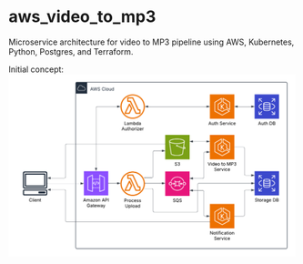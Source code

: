 # aws_video_to_mp3
Microservice architecture for video to MP3 pipeline using AWS, Kubernetes, Python, Postgres, and Terraform.

Initial concept:
![Concept Drawing](_docs/assets/video_to_mp3-concept-drawing.png)